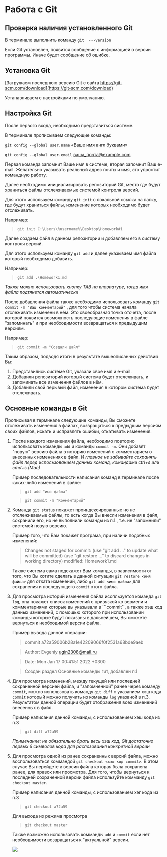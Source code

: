 # Работа с Git
## Проверка наличия установленного Git

В терминале выполнить команду ```git  ---version```

Если Git установлен, появится сообщение с информацией о версии программы. Иначе будет сообщение об ошибке.

## Установка Git

[Загружаем последнюю версию Git с сайта https://git-scm.com/download](https://git-scm.com/download)

Устанавливаем с настройками по умолчанию.

## Настройка Git

После первого входа, необходимо представиться системе.

В терминале прописываем следующие команды:

```git config --global user.name``` «Ваше имя англ буквами»

```git config --global user.email``` ваша_почта@example.com

Первая команда запомнит Ваше имя в системе, вторая запомнит Ваш e-mail. Желательно указывать реальный адрес почты и имя, это упростит командную работу.

Далее необходимо инициализировать репозиторий Git, место где будут храниться файлы отслеживаемые системой контроля версий.

Для этого используем команду  ```git init``` с локальной ссылка на папку, где будут храниться файлы, изменение которых необходимо будет отслеживать.

Например:
> ```git init C:\Users\%username%\Desktop\Homework#1```

Далее создаем файл в данном репозитории и добавляем его в систему контроля версий.

Для этого используем команду ```git add``` и далее указываем имя файла который необходимо добавить. 

Например:
> ```git add .\Homework1.md```

*Также можно использовать кнопку TAB на клавиатуре, тогда имя файла подтянется автоматически*

После добавления файла также необходимо использовать команду ```git commit -m "Ваш комментарий"``` , для того чтобы система начала отслеживать изменени в нём. Это своеобразная точка отсчета, после которой появится возможность последующие изменения в файле "запоминать" и при необходимости возвращаться к предыдущим версиям.

Например:
>```git commit -m "Создали файл"```

Таким образом, подводя итоги в результате вышеописанных действий Вы:
1. Представились системе Git, указали своё имя и e-mail.
2. Добавили репозиторий который система будет отслеживать, и запоминать все изменения файлов в нём.
3. Добавили свой перывый файл, изменения в котором система будет отслеживать.

## Основные команды в Git

Прописывая в терминале следующие команды, Вы сможете отслеживать изменения в файлах, возвращаться к предыдшим версиям своих файлов, искать и исправлять ошибки, откатывать изменения.
1. После каждого изменения файла, необходимо повторно использовать команды ```add``` и команды ```commit -m```. Они добавят "новую" версию файла в историю изменений с комментарием о внесенных изменениях в файл. *И главное не забывайте сохранять файл перед использованием данных команд, командами ctrl+s или cmd+s (Mac)*

    Пример последовательности написания команд в терминале после каких-либо изменений в файле:

    > ```git add "имя файла"```

    > ```git commit -m "Комментарий"```
2. Команда ```git status``` покажет проиндексированные но не отслеживаемые файлы, то есть когда Вы внесли изменения в файл, сохранили его, но не выполнили команды из п.1., т.е. не "запомнили" системой новую версию.
    
    Пример того, что Вам покажет програма, при наличи подобных изменений:
    > Changes not staged for commit:
  (use "git add <file>..." to update what will be committed)
  (use "git restore <file>..." to discard changes in working directory)
        modified:   Homework1.md

    Также система сама подскажет Вам команды, в зависимости от того, что Вы хотите сделать в данной ситуации ```git restore <имя файла>``` для отката изменений, либо ```git add <имя файла>``` для сохранения и последующего ```commit``` этого файла.
3. Для просмотра историй изменения файла исопльзуется команда ```git log```, она покажет список изменений с привязкой ко вермени и комментариями которые вы указывали в ```commit``, а также хэш код данных изменений, с помощью которого при использовании команды которые будут показаны в дальнейшем, Вы сможете вернуться к необходимой версии файла.

    Пример вывода данной операции:
    > commit a72a59006b28a1e42209066f0f2531a68bde9aeb
    
    >Author: Evgeniy <ugin2308@mail.ru>

    >Date:   Mon Jan 17 00:41:51 2022 +0300

    >Создан раздел Основные команды гит, добавлен п.1
4. Для просмотра изменений, между текущей или последней сохраненной версией файла, и "запомненной" ранее через команду ```commit```, можно использовать команду ```git diff``` с указанием хэш кода ```commit``` который можно получить из команды ```log``` указаной в п.3. Результатом данной операции будет отображения всех изменений внесенных в файл.
    
    Пример написания данной команды, с использованием хэш кода из п.3
    > ```git diff a72a59```
    
    *Примечание: не обязательно брать весь хэш код, Git достаточно первых 6 символов кода для распозования конкретной версии*
5. Для просмотра одной из ранее сохраненных версий файла, можно воспользоваться коммандой `git checkout <хэш код commit>`. В этом случае Вы перейдете к версии файла которая была сохранена ранее, для правок или просмотра. Для того, чтобы вернуться к последней сохраненной версии файла используйте комманду `git checkout master`.
    
    Пример написания данной команды, с использованием хэг кода из п.3
    > `git checkout a72a59`
    
    Для выхода из режима просмотра
    > `git checkout master`

    Также возможно использовать комманды `add` и `commit` если нет необходимости возвращаться к "актуальной" версии.

    ![](Kartinka.jpg)
    